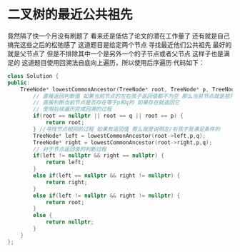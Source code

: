 # 二叉树的最近公共祖先
竟然隔了快一个月没有刷题了 看来还是低估了论文的潜在工作量了 还有就是自己搞完这些之后的松弛感了
这道题目是给定两个节点 寻找最近他们公共祖先 最好的就是父节点了 但是不排除其中一个是另外一个的子节点或者父节点 
这样子也是满足的
这道题目使用回溯法自底向上遍历，所以使用后序遍历 
代码如下：
```cpp
class Solution {
public:
    TreeNode* lowestCommonAncestor(TreeNode* root, TreeNode* p, TreeNode* q) {
        // 直接返回判断值 如果当前节点的左右孩子返回值都不为空 那么当前节点就是祖先节点
        // 直接判断当前节点是否存在等于p和q的 如果存在就返回它
        // 使用后续遍历完成回溯的过程
        if(root == nullptr || root == q || root == p) {
            return root;
        } //寻找节点相同的过程 如果有返回值 那么就是说明左/右孩子是满足条件的
        TreeNode* left = lowestCommonAncestor(root->left,p,q);
        TreeNode* right = lowestCommonAncestor(root->right,p,q);
        // 对于节点返回值的判断过程
        if(left != nullptr && right == nullptr) {
            return left;
        }
        else if(left == nullptr && right != nullptr) {
            return right;
        }
        else if(left != nullptr && right != nullptr) {
            return root;
        }
        else {
            return nullptr;
        }
    }
};

```